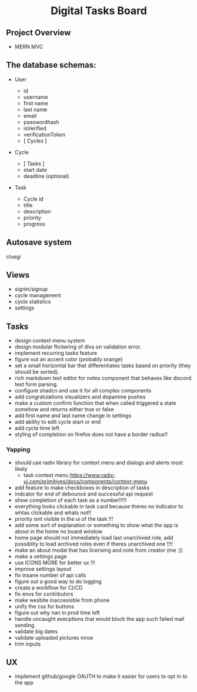 <h1 align="center"><strong>Digital Tasks Board</strong></h1>

## Project Overview

- MERN MVC

## The database schemas:

- User

  - id
  - username
  - first name
  - last name
  - email
  - passwordhash
  - isVerified
  - verificationToken
  - [ Cycles ]

- Cycle

  - [ Tasks ]
  - start date
  - deadline (optional)

- Task

  - Cycle id
  - title
  - description
  - priority
  - progress

## Autosave system

cluegi

## Views

- signin/signup
- cycle management
- cycle statistics
- settings

## Tasks

- design context menu system
- design modular flickering of divs on validation error.
- implement recurring tasks feature
- figure out an accent color (probably orange)
- set a small horizontal bar that differentiates tasks based on priority (they should be sorted).
- rich markdown text editor for notes component that behaves like discord text form parsing.
- configure shadcn and use it for all complex components
- add congratulations visualizers and dopamine pushes
- make a custom confirm function that when called triggered a state somehow and returns either true or false
- add first name and last name change in settings
- add ability to edit cycle start or end
- add cycle time left
- styling of completion on firefox does not have a border radius!!

### Yapping

- should use radix library for context menu and dialogs and alerts most likely
  - task context menu https://www.radix-ui.com/primitives/docs/components/context-menu
- add feature to make checkboxes in description of tasks
- indcator for end of debounce and successful api request
- show completion of each task as a number!!!!!
- everything looks clickable in task card because theres no indicator to whtas clickable and whats not!!
- priority isnt visible in the ui of the task !!!
- add some sort of explanation or something to show what the app is about in the home no board window
- home page should not immediately load last unarchived role, add possiblity to load archived roles even if theres unarchived one !!!!
- make an about modal that has licensing and note from creator (me :))
- make a settings page
- use ICONS MORE for better ux !!!
- improve settings layout
- fix insane number of api calls
- figure out a good way to do logging
- create a workflow for CI/CD
- fix envs for contirbutors
- make wesbite inaccesisble from phone
- unify the css for buttons
- figure out why nan in prod time left
- handle uncaught execptions that would block the app such failed mail sending
- validate big dates
- validate uploaded pictures mroe
- trim inputs

## UX

- implement github/google OAUTH to make it easier for users to opt in to the app
